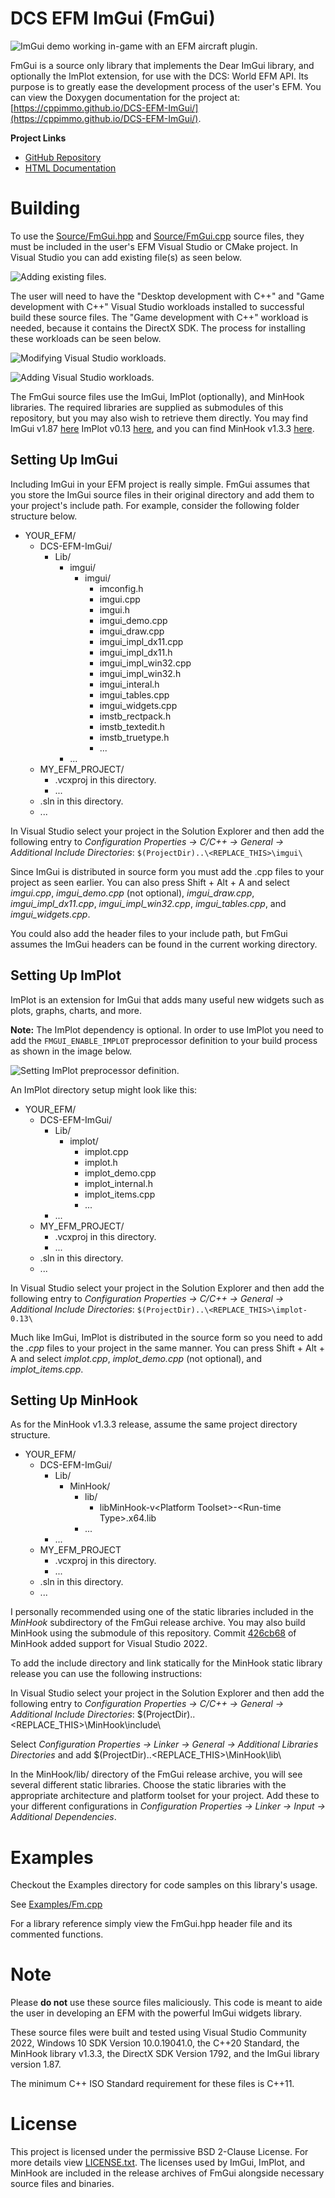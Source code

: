 # DCS EFM ImGui (FmGui)

![ImGui demo working in-game with an EFM aircraft plugin.](Images/InDCS.jpg)

FmGui is a source only library that implements the Dear ImGui library, and optionally the ImPlot extension, for use with the DCS: World EFM API. Its purpose is to greatly ease the development process of the user's EFM.  You can view the Doxygen documentation for the project at:  [https://cppimmo.github.io/DCS-EFM-ImGui/](https://cppimmo.github.io/DCS-EFM-ImGui/).

**Project Links**

- [GitHub Repository](https://github.com/cppimmo/DCS-EFM-ImGui/)
- [HTML Documentation](https://cppimmo.github.io/DCS-EFM-ImGui/)

# Building
To use the [Source/FmGui.hpp](Source/FmGui.hpp) and [Source/FmGui.cpp](Source/FmGui.cpp) source files, they must be included in the user's EFM Visual Studio or CMake project. In Visual Studio you can add existing file(s) as seen below.

![Adding existing files.](Images/AddExisting.jpg)

The user will need to have the "Desktop development with C++" and "Game development with C++" Visual Studio workloads installed to successful build these source files. The "Game development with C++" workload is needed, because it contains the DirectX SDK. The process for installing these workloads can be seen below.

![Modifying Visual Studio workloads.](Images/Modify.jpg)

![Adding Visual Studio workloads.](Images/Workloads.jpg)

The FmGui source files use the ImGui, ImPlot (optionally), and MinHook libraries.  The required libraries are supplied as submodules of this repository, but you may also wish to retrieve them directly.  You may find ImGui v1.87 [here](https://github.com/ocornut/imgui/releases/tag/v1.87) ImPlot v0.13 [here](t/implot/releases/tag/v0.13), and you can find MinHook v1.3.3 [here](https://github.com/TsudaKageyu/minhook/releases/tag/v1.3.3).

## Setting Up ImGui

Including ImGui in your EFM project is really simple. FmGui assumes that you store the ImGui source files in their original directory and add them to your project's include path. For example, consider the following folder structure below.

- YOUR_EFM/
  - DCS-EFM-ImGui/
    - Lib/
      - imgui/
        - imgui/
          - imconfig.h
          - imgui.cpp
          - imgui.h
          - imgui_demo.cpp
          - imgui_draw.cpp
          - imgui_impl_dx11.cpp
          - imgui_impl_dx11.h
          - imgui_impl_win32.cpp
          - imgui_impl_win32.h
          - imgui_interal.h
          - imgui_tables.cpp
          - imgui_widgets.cpp
          - imstb_rectpack.h
          - imstb_textedit.h
          - imstb_truetype.h
          - ...
      - ...
  - MY_EFM_PROJECT/
    - .vcxproj in this directory.
    - ...
  - .sln in this directory.
  - ...

In Visual Studio select your project in the Solution Explorer and then add the following entry to *Configuration Properties -> C/C++ -> General -> Additional Include Directories*: `$(ProjectDir)..\<REPLACE_THIS>\imgui\`

Since ImGui is distributed in source form you must add the .cpp files to your project as seen earlier. You can also press Shift + Alt + A and select *imgui.cpp*, *imgui_demo.cpp* (not optional), *imgui_draw.cpp*, *imgui_impl_dx11.cpp*, *imgui_impl_win32.cpp*, *imgui_tables.cpp*, and *imgui_widgets.cpp*.

You could also add the header files to your include path, but FmGui assumes the ImGui headers can be found in the current working directory.

## Setting Up ImPlot

ImPlot is an extension for ImGui that adds many useful new widgets such as plots, graphs, charts, and more.

**Note:** The ImPlot dependency is optional.  In order to use ImPlot you need to add the `FMGUI_ENABLE_IMPLOT` preprocessor definition to your build process as shown in the image below.

![Setting ImPlot preprocessor definition.](Images/Preprocessor.jpg)

An ImPlot directory setup might look like this:

- YOUR_EFM/
  - DCS-EFM-ImGui/
    - Lib/
      - implot/
        - implot.cpp
        - implot.h
        - implot_demo.cpp
        - implot_internal.h
        - implot_items.cpp
        - ...
    - ...
  - MY_EFM_PROJECT/
    - .vcxproj in this directory.
    - ...
  - .sln in this directory.
  - ...

In Visual Studio select your project in the Solution Explorer and then add the following entry to *Configuration Properties -> C/C++ -> General -> Additional Include Directories*: `$(ProjectDir)..\<REPLACE_THIS>\implot-0.13\`

Much like ImGui, ImPlot is distributed in the source form so you need to add the *.cpp* files to your project in the same manner. You can press Shift + Alt + A and select *implot.cpp*, *implot_demo.cpp* (not optional), and *implot_items.cpp*.

## Setting Up MinHook

As for the MinHook v1.3.3 release, assume the same project directory structure.

- YOUR_EFM/
  - DCS-EFM-ImGui/
    - Lib/
      - MinHook/
        - lib/
          - libMinHook-v\<Platform Toolset\>-\<Run-time Type\>.x64.lib
        - ...
    - ...
  - MY_EFM_PROJECT
    - .vcxproj in this directory.
    - ...
  - .sln in this directory.
  - ...

I personally recommended using one of the static libraries included in the *MinHook* subdirectory of the FmGui release archive.  You may also build MinHook using the submodule of this repository.  Commit [426cb68](https://github.com/TsudaKageyu/minhook/commit/426cb6880035ee3cceed05384bb3f2db01a20a15) of MinHook added support for Visual Studio 2022.

To add the include directory and link statically for the MinHook static library release you can use the following instructions:

In Visual Studio select your project in the Solution Explorer and then add the following entry to *Configuration Properties -> C/C++ -> General -> Additional Include Directories*: $(ProjectDir)..\<REPLACE_THIS>\MinHook\include\

Select *Configuration Properties -> Linker -> General -> Additional Libraries Directories* and add $(ProjectDir)\..\<REPLACE_THIS>\MinHook\lib\

In the MinHook/lib/ directory of the FmGui release archive, you will see several different static libraries.  Choose the static libraries with the appropriate architecture and platform toolset for your project.  Add these to your different configurations in *Configuration Properties -> Linker -> Input -> Additional Dependencies*.

# Examples

Checkout the Examples directory for code samples on this library's usage.

See [Examples/Fm.cpp](Examples/Fm.cpp)

For a library reference simply view the FmGui.hpp header file and its commented functions.

# Note

Please **do not** use these source files maliciously. This code is meant to aide the user in developing an EFM with the powerful ImGui widgets library.

These source files were built and tested using Visual Studio Community 2022, Windows 10 SDK Version 10.0.19041.0, the C++20 Standard, the MinHook library v1.3.3, the DirectX SDK Version 1792, and the ImGui library version 1.87.

The minimum C++ ISO Standard requirement for these files is C++11.

# License

This project is licensed under the permissive BSD 2-Clause License.  For more details view [LICENSE.txt](LICENSE.txt).  The licenses used by ImGui, ImPlot, and MinHook are included in the release archives of FmGui alongside necessary source files and binaries.

